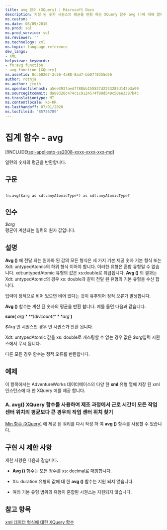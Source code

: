 ```yaml
---
title: avg 함수 (XQuery) | Microsoft Docs
description: 지정 된 숫자 시퀀스의 평균을 반환 하는 XQuery 함수 avg ()에 대해 알아봅니다.
ms.custom: ''
ms.date: 08/09/2016
ms.prod: sql
ms.prod_service: sql
ms.reviewer: ''
ms.technology: xml
ms.topic: language-reference
dev_langs:
- XML
helpviewer_keywords:
- fn:avg function
- avg function [XQuery]
ms.assetid: 0cc60267-3c56-4a88-8ad7-bb07f0255d56
author: rothja
ms.author: jroth
ms.openlocfilehash: a5ee393faed7f88bb155527d2233285d142b3a09
ms.sourcegitcommit: da88320c474c1c9124574f90d549c50ee3387b4c
ms.translationtype: MT
ms.contentlocale: ko-KR
ms.lasthandoff: 07/01/2020
ms.locfileid: "85726789"
---
```

# <a name="aggregate-functions---avg"></a>집계 함수 - avg
[!INCLUDE[tsql-appliesto-ss2008-xxxx-xxxx-xxx-md](../includes/applies-to-version/sqlserver.md)]

  일련의 숫자의 평균을 반환합니다.  
  
## <a name="syntax"></a>구문  
  
```  
  
fn:avg($arg as xdt:anyAtomicType*) as xdt:anyAtomicType?  
```  
  
## <a name="arguments"></a>인수  
 *$arg*  
 평균이 계산되는 일련의 원자 값입니다.  
  
## <a name="remarks"></a>설명  
 **Avg ()** 에 전달 되는 원자화 된 값의 모든 형식은 세 가지 기본 제공 숫자 기본 형식 또는 Xdt: untypedAtomic의 하위 형식 이어야 합니다. 이러한 유형은 혼합 유형일 수 없습니다. xdt:untypedAtomic 유형의 값은 xs:double로 취급됩니다. **Avg ()** 의 결과는 Xdt: untypedAtomic의 경우 xs: double과 같이 전달 된 유형의 기본 유형을 수신 합니다.  
  
 입력이 정적으로 비어 있으면 비어 있다는 것이 유추되어 정적 오류가 발생합니다.  
  
 **Avg ()** 함수는 계산 된 숫자의 평균을 반환 합니다. 예를 들면 다음과 같습니다.  
  
 **sum(** *$arg* **) div count(** *$arg* **)**  
  
 *$Arg* 빈 시퀀스인 경우 빈 시퀀스가 반환 됩니다.  
  
 Xdt: untypedAtomic 값을 xs: double로 캐스팅할 수 없는 경우 값은 *$arg*입력 시퀀스에서 무시 됩니다.  
  
 다른 모든 경우 함수는 정적 오류를 반환합니다.  
  
## <a name="examples"></a>예제  
 이 항목에서는 AdventureWorks 데이터베이스의 다양 한 **xml** 유형 열에 저장 된 xml 인스턴스에 대 한 XQuery 예를 제공 합니다.  
  
### <a name="a-using-the-avg-xquery-function-to-find-work-center-locations-in-the-manufacturing-process-in-which-labor-hours-are-greater-than-the-average-for-all-work-center-locations"></a>A. avg() XQuery 함수를 사용하여 제조 과정에서 근로 시간이 모든 작업 센터 위치의 평균보다 큰 경우의 작업 센터 위치 찾기  
 [Min 함수 (XQuery)](../xquery/aggregate-functions-min.md) 에 제공 된 쿼리를 다시 작성 하 여 **avg ()** 함수를 사용할 수 있습니다.  
  
## <a name="implementation-limitations"></a>구현 시 제한 사항  
 제한 사항은 다음과 같습니다.  
  
-   **Avg ()** 함수는 모든 정수를 xs: decimal로 매핑합니다.  
  
-   Xs: duration 유형의 값에 대 한 **avg ()** 함수는 지원 되지 않습니다.  
  
-   여러 기본 유형 범위의 유형이 혼합된 시퀀스는 지원되지 않습니다.  
  
## <a name="see-also"></a>참고 항목  
 [xml 데이터 형식에 대한 XQuery 함수](../xquery/xquery-functions-against-the-xml-data-type.md)  
  
  
